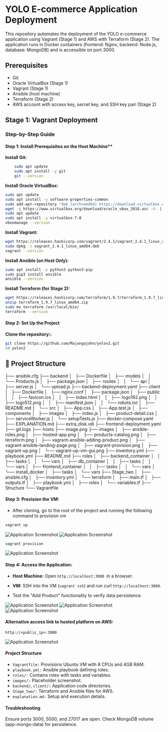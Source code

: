 # YOLO E-commerce Application Deployment

This repository automates the deployment of the YOLO e-commerce application using Vagrant (Stage 1) and AWS with Terraform (Stage 2). The application runs in Docker containers (frontend: Nginx, backend: Node.js, database: MongoDB) and is accessible on port 3000.

## Prerequisites
- Git
- Oracle VirtualBox (Stage 1)
- Vagrant (Stage 1)
- Ansible (host machine)
- Terraform (Stage 2)
- AWS account with access key, secret key, and SSH key pair (Stage 2)

## Stage 1: Vagrant Deployment

### Step-by-Step Guide
#### Step 1: Install Prerequisites on the Host Machine**
**Install Git:**
```bash
    sudo apt update
    sudo apt install -y git
    git --version      
```

**Install Oracle VirtualBox:**
```bash
sudo apt update
sudo apt install -y software-properties-common
sudo add-apt-repository "deb [arch=amd64] https://download.virtualbox.org/virtualbox/debian $(lsb_release -cs) contrib"
wget -q https://www.virtualbox.org/download/oracle_vbox_2016.asc -O- | sudo apt-key add -
sudo apt update
sudo apt install -y virtualbox-7.0
vboxmanage --version
```
**Install Vagrant:**
```bash
wget https://releases.hashicorp.com/vagrant/2.4.1/vagrant_2.4.1_linux_amd64.deb
sudo dpkg -i vagrant_2.4.1_linux_amd64.deb
vagrant --version
```

**Install Ansible (on Host Only):**
```bash
sudo apt install -y python3 python3-pip
sudo pip3 install ansible
ansible --version
```

**Install Terraform (for Stage 2):**
```bash
wget https://releases.hashicorp.com/terraform/1.9.7/terraform_1.9.7_linux_amd64.zip
unzip terraform_1.9.7_linux_amd64.zip
sudo mv terraform /usr/local/bin/
terraform --version
```

#### Step 2: Set Up the Project
**Clone the repository::**

```bash
git clone https://github.com/Majangajohn/yolov2.git
cd yolov2
```

## 📁 Project Structure
├── ansible.cfg
├── backend
│   ├── Dockerfile
│   ├── models
│   │   └── Products.js
│   ├── package.json
│   ├── routes
│   │   └── api
│   ├── server.js
│   └── upload.js
├── backend-deployment.yaml
├── client
│   ├── Dockerfile
│   ├── nginx.conf
│   ├── package.json
│   ├── public
│   │   ├── favicon.ico
│   │   ├── index.html
│   │   ├── logo192.png
│   │   ├── logo512.png
│   │   ├── manifest.json
│   │   └── robots.txt
│   ├── README.md
│   └── src
│       ├── App.css
│       ├── App.test.js
│       ├── components
│       ├── images
│       ├── index.js
│       ├── product-detail.css
│       ├── serviceWorker.js
│       └── setupTests.js
├── docker-compose.yaml
├── EXPLANATION.md
├── extra_disk.vdi
├── frontend-deployment.yaml
├── git.logs
├── hosts
├── image.png
├── images
│   ├── ansible-roles.png
│   ├── hosted-app.png
│   ├── products-catalog.png
│   ├── terraform.png
│   ├── vagrant-ansible-adding-product.png
│   ├── vagrant-ansible-landing-page.png
│   ├── vagrant-provision.png
│   ├── vagrant-up.png
│   └── vagrant-up-vm-gui.png
├── inventory.yml
├── playbook.yml
├── README.md
├── roles
│   ├── backend_container
│   │   ├── tasks
│   │   └── vars
│   ├── db_container
│   │   ├── tasks
│   │   └── vars
│   ├── frontend_container
│   │   ├── tasks
│   │   └── vars
│   └── install_docker
│       ├── tasks
│       └── vars
├── Stage_two
│   ├── ansible.cfg
│   ├── inventory.yml
│   └── terraform
│       ├── main.tf
│       ├── outputs.tf
│       ├── playbook.yml
│       ├── roles
│       └── variables.tf
├── Structure
└── Vagrantfile


#### Step 3: Provision the VM:
- After cloning, go to the root of the project and running the following command to provision vm

```bash
vagrant up
```

<img src="images/vagrant-up.png" alt="Application Screenshot">
<img src="images/vagrant-up-vm-gui.png" alt="Application Screenshot">

```bash
vagrant provision
```

<img src="images/vagrant-provision.png" alt="Application Screenshot">


#### Step 4: Access the Application:
- **Host Machine:** Open ```http://localhost:3000 ```in a browser.

- **VM:** SSH into the VM (```vagrant ssh```) and run curl ```http://localhost:3000```.

- Test the "Add Product" functionality to verify data persistence.


<img src="images/vagrant-ansible-landing-page.png" alt="Application Screenshot">
<img src="images/vagrant-ansible-adding-product.png" alt="Application Screenshot">
<img src="/images/products-catalog.png" alt="Application Screenshot">


#### Alternative access link to hosted platform on AWS:
```http://<public_ip>:3000```

<img src="images/hosted-app.png" alt="Application Screenshot">

#### Project Structure

- `Vagrantfile:` Provisions Ubuntu VM with 8 CPUs and 4GB RAM.
- `playbook.yml:` Ansible playbook defining roles.
- `roles/:` Contains roles with tasks and variables.
- `images/:` Placeholder screenshot.
- `backend/`, `client/:` Application code directories.
- `Stage_two/:` Terraform and Ansible files for AWS.
- `explanation.md:` Setup and execution details.

#### Troubleshooting

Ensure ports 3000, 5000, and 27017 are open.
Check MongoDB volume (app-mongo-data) for persistence.
